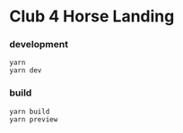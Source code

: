# Club 4 Horse Landing

### development
```
yarn
yarn dev
```

### build
```
yarn build
yarn preview
```
